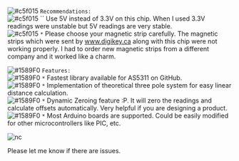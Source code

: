 ![#c5f015](https://placehold.it/15/c5f015/000000?text=+) `Recommendations:` <br />
![#c5f015](https://placehold.it/15/c5f015/000000?text=+) `` Use 5V instead of 3.3V on this chip. When I used 3.3V readings were unstable but 5V readings are very stable. <br />
![#c5f015](https://placehold.it/15/c5f015/000000?text=+) `*` Please choose your magnetic strip carefully. The magnetic strips which were sent by www.digikey.ca along with this chip were not working   properly. I had to order new magnetic strips from a different company and it worked like a charm.

![#1589F0](https://placehold.it/15/1589F0/000000?text=+) `Features:`  <br />
 ![#1589F0](https://placehold.it/15/1589F0/000000?text=+) `*` Fastest library available for AS5311 on GitHub.  <br />
![#1589F0](https://placehold.it/15/1589F0/000000?text=+) `*` Implementation of theoretical three pole system for easy linear distance calculation.  <br />
![#1589F0](https://placehold.it/15/1589F0/000000?text=+) `*` Dynamic Zeroing feature :P. It will zero the readings and calculate offsets automatically. Very helpful if you are designing a product.  <br />
![#1589F0](https://placehold.it/15/1589F0/000000?text=+) `*` Most Arduino boards are supported. Could be easily modified for other microcontrollers like PIC, etc.  <br />

![nc](https://user-images.githubusercontent.com/43681967/61317120-599cdf80-a7d0-11e9-8411-bd1334b3c27f.png)

Please let me know if there are issues.
